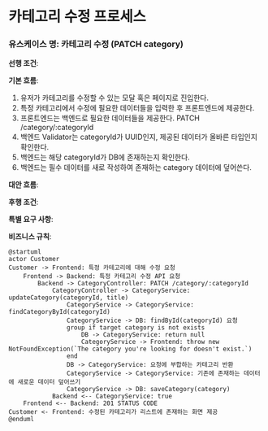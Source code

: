 # 카테고리 수정 프로세스

### 유스케이스 명: 카테고리 수정 (PATCH category)

**선행 조건**:

**기본 흐름**:

1. 유저가 카테고리를 수정할 수 있는 모달 혹은 페이지로 진입한다.
2. 특정 카테고리에서 수정에 필요한 데이터들을 입력한 후 프론트엔드에 제공한다.
3. 프론트엔드는 백엔드로 필요한 데이터들을 제공한다. PATCH /category/:categoryId
4. 백엔드 Validator는 categoryId가 UUID인지, 제공된 데이터가 올바른 타입인지 확인한다.
5. 백엔드는 해당 categoryId가 DB에 존재하는지 확인한다.
6. 백엔드는 필수 데이터를 새로 작성하여 존재하는 category 데이터에 덮어쓴다.

**대안 흐름**:

**후행 조건**:

**특별 요구 사항**:

**비즈니스 규칙**:

```plantuml
@startuml
actor Customer
Customer -> Frontend: 특정 카테고리에 대해 수정 요청
    Frontend -> Backend: 특정 카테고리 수정 API 요청
        Backend -> CategoryController: PATCH /category/:categoryId
            CategoryController -> CategoryService: updateCategory(categoryId, title)
                CategoryService -> CategoryService: findCategoryById(categoryId)
                CategoryService -> DB: findById(categoryId) 요청
                group if target category is not exists
                    DB -> CategoryService: return null
                    CategoryService -> Frontend: throw new NotFoundException(`The category you're looking for doesn't exist.`)
                end
                DB -> CategoryService: 요청에 부합하는 카테고리 반환
                CategoryService -> CategoryService: 기존에 존재하는 데이터에 새로운 데이터 덮어쓰기
                CategoryService -> DB: saveCategory(category)
            Backend <-- CategoryService: true
    Frontend <-- Backend: 201 STATUS CODE
Customer <- Frontend: 수정된 카테고리가 리스트에 존재하는 화면 제공
@enduml
```
